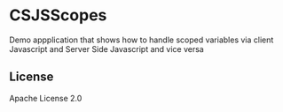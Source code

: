 CSJSScopes
==========

Demo appplication that shows how to handle scoped variables via client Javascript and Server Side Javascript and vice versa

License
-------
Apache License 2.0
